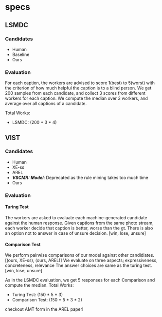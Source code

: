# specs

## LSMDC

### Candidates

- Human
- Baseline
- Ours

### Evaluation

For each caption, the workers are advised to score
1(best) to 5(worst) with the criterion of
how much helpful the caption is to a blind person.
We get 200 samples from each candidate,
and collect 3 scores from different workers for each caption.
We compute the median over 3 workers, and average over all captions of a candidate.

Total Works:
- LSMDC: (200 * 3 * 4)

## VIST

### Candidates

- Human
- XE-ss
- AREL
- ***VSCMR: Model***: Deprecated as the rule mining takes too much time
- Ours

### Evaluation

#### Turing Test

The workers are asked to evaluate each machine-generated candidate against the human response.
Given captions from the same photo stream, each worker decide
that caption is better, worse than the gt. There is also an option not to answer in case of unsure decision.
[win, lose, unsure]

#### Comparison Test

We perform pairwise comparisons of our model against other candidiates.
[(ours, XE-ss), (ours, AREL)]
We evaluate on three aspects; expressiveness, concreteness, relevance
The answer choices are same as the turing test.
[win, lose, unsure]

As in the LSMDC evaluation, we get 5 responses for each Comparison and compute the median.
Total Works:
- Turing Test: (150 * 5 * 3)
- Comparison Test: (150 * 5 * 3 * 2)

checkout AMT form in the AREL paper!
